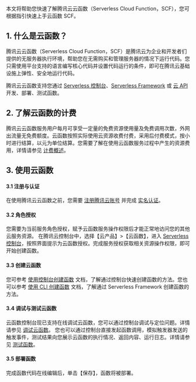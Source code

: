 本文将帮助您快速了解腾讯云云函数（Serverless Cloud Function，SCF），您可根据指引快速上手云函数 SCF。

## 1. 什么是云函数？
腾讯云云函数（Serverless Cloud Function，SCF）是腾讯云为企业和开发者们提供的无服务器执行环境，帮助您在无需购买和管理服务器的情况下运行代码。您只需使用平台支持的语言编写核心代码并设置代码运行的条件，即可在腾讯云基础设施上弹性、安全地运行代码。

腾讯云云函数支持您通过 [Serverless 控制台](https://console.cloud.tencent.com/scf/index?rid=1)、[Serverless Framework](https://cloud.tencent.com/document/product/583/44751) 或 [云 API](https://cloud.tencent.com/document/product/1278/46696) 开发、部署、测试函数。


## 2. 了解云函数的计费
腾讯云云函数服务用户每月可享受一定量的免费资源使用量及免费调用次数，外网出流量无免费额度。云函数按照实际使用云资源收费付费，采用后付费模式，按小时进行结算，以元为单位结算。您需要了解在使用云函数服务过程中产生的资源费用，详情请参见 [计费概述](https://cloud.tencent.com/document/product/583/17299)。

## 3. 使用云函数
#### 3.1 注册与认证
在使用腾讯云云函数之前，您需要 [注册腾讯云账号](https://cloud.tencent.com/register?s_url=https%3A%2F%2Fcloud.tencent.com%2F) 并完成 [实名认证](https://cloud.tencent.com/document/product/378/3629)。

#### 3.2 角色授权
您需要为当前服务角色授权，赋予云函数服务操作权限后才能正常地访问您的其他云服务资源。
在腾讯云控制台中，选择【云产品】>【云函数】，进入 [Serverless 控制台](https://console.cloud.tencent.com/scf/index?rid=1)，按照界面提示为云函数授权。完成服务授权获取相关资源操作权限，即可开始创建函数。




#### 3.3 创建云函数
您可参考 [使用控制台创建函数](https://cloud.tencent.com/document/product/583/37509) 文档，了解通过控制台快速创建函数的方法。您也可以参考 [使用 CLI 创建函数](https://cloud.tencent.com/document/product/583/37510) 文档，了解通过 Serverless Framework 创建函数的方法。

#### 3.4 调试与测试云函数
云函数控制台现已支持在线调试云函数，您可以通过控制台调试与定位问题。详情请参见 [调试云函数](https://cloud.tencent.com/document/product/583/48650)。
您也可以通过控制台直接发起函数调用，模拟触发器发送的触发事件，测试结果向您展示云函数的执行情况、返回内容、运行日志。详情请参见 [测试函数](https://cloud.tencent.com/document/product/583/48650)。



#### 3.5 部署函数

完成函数代码在线编辑后，单击【保存】，函数将被部署。
